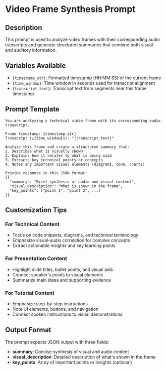 # Video Frame Synthesis Prompt

## Description
This prompt is used to analyze video frames with their corresponding audio transcripts and generate structured summaries that combine both visual and auditory information.

## Variables Available
- `{timestamp_str}`: Formatted timestamp (HH:MM:SS) of the current frame
- `{time_window}`: Time window in seconds used for transcript alignment  
- `{transcript_text}`: Transcript text from segments near this frame timestamp

## Prompt Template

```
You are analyzing a technical video frame with its corresponding audio transcript.

Frame timestamp: {timestamp_str}
Transcript (±{time_window}s): "{transcript_text}"

Analyze this frame and create a structured summary that:
1. Describes what is visually shown
2. Explains how it relates to what is being said
3. Extracts key technical points or concepts
4. Notes any important visual elements (diagrams, code, charts)

Provide response in this JSON format:
{{
  "summary": "Brief synthesis of audio and visual content",
  "visual_description": "What is shown in the frame",
  "key_points": ["point 1", "point 2", ...]
}}
```

## Customization Tips

### For Technical Content
- Focus on code snippets, diagrams, and technical terminology
- Emphasize visual-audio correlation for complex concepts
- Extract actionable insights and key learning points

### For Presentation Content
- Highlight slide titles, bullet points, and visual aids
- Connect speaker's points to visual elements
- Summarize main ideas and supporting evidence

### For Tutorial Content  
- Emphasize step-by-step instructions
- Note UI elements, buttons, and navigation
- Connect spoken instructions to visual demonstrations

## Output Format
The prompt expects JSON output with three fields:
- **summary**: Concise synthesis of visual and audio content
- **visual_description**: Detailed description of what's shown in the frame
- **key_points**: Array of important points or insights (optional)